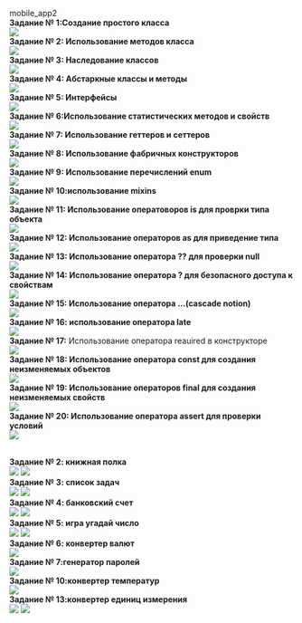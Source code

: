 mobile_app2
<br><strong>Задание № 1:Создание простого класса</strong></br>![](https://github.com/Derz65/mobile_app2/raw/main/screenshot/1.png)
<br><strong>Задание № 2: Использование методов класса</strong></br>![](https://github.com/Derz65/mobile_app2/raw/main/screenshot/2.png)
<br><strong>Задание № 3: Наследование классов</strong></br>![](https://github.com/Derz65/mobile_app2/raw/main/screenshot/3.png)
<br><strong>Задание № 4: Абстаркные классы и методы</strong></br>![](https://github.com/Derz65/mobile_app2/raw/main/screenshot/4.png)
<br><strong>Задание № 5: Интерфейсы</strong></br>![](https://github.com/Derz65/mobile_app2/raw/main/screenshot/5.png)
<br><strong>Задание № 6:Использование статистических методов и свойств </strong></br>![](https://github.com/Derz65/mobile_app2/raw/main/screenshot/6.png)
<br><strong>Задание № 7: Использование геттеров и сеттеров</strong></br>![](https://github.com/Derz65/mobile_app2/raw/main/screenshot/7.png)
<br><strong>Задание № 8: Использование фабричных конструкторов </strong></br>![](https://github.com/Derz65/mobile_app2/raw/main/screenshot/8.png)
<br><strong>Задание № 9: Использование перечислений enum</strong></br>![](https://github.com/Derz65/mobile_app2/raw/main/screenshot/9.png)
<br><strong>Задание № 10:использование mixins </strong></br>![](https://github.com/Derz65/mobile_app2/raw/main/screenshot/10.png)
<br><strong>Задание № 11: Использование оператоворов is для проврки типа объекта </strong></br>![](https://github.com/Derz65/mobile_app2/raw/main/screenshot/11.png)
<br><strong>Задание № 12: Использование операторов as для приведение типа</strong></br>![](https://github.com/Derz65/mobile_app2/raw/main/screenshot/12.png)
<br><strong>Задание № 13: Использование оператора ?? для проверки null</strong></br>![](https://github.com/Derz65/mobile_app2/raw/main/screenshot/13.png)
<br><strong>Задание № 14: Использование оператора ? для безопасного доступа к свойствам</strong></br>![](https://github.com/Derz65/mobile_app2/raw/main/screenshot/14.png)
<br><strong>Задание № 15: Использование оператора ...(cascade notion)</strong></br>![](https://github.com/Derz65/mobile_app2/raw/main/screenshot/15.png)
<br><strong>Задание № 16: использование оператора late</strong></br>![](https://github.com/Derz65/mobile_app2/raw/main/screenshot/16.png)
<br><strong>Задание № 17:</strong> Использование оператора reauired в конструкторе</br>![](https://github.com/Derz65/mobile_app2/raw/main/screenshot/17.png)
<br><strong>Задание № 18: Использование оператора const для создания неизменяемых объектов</strong></br>![](https://github.com/Derz65/mobile_app2/raw/main/screenshot/18.png)
<br><strong>Задание № 19: Использование операторов final для создания неизменяемых свойств</strong></br>![](https://github.com/Derz65/mobile_app2/raw/main/screenshot/19.png)
<br><strong>Задание № 20: Использование оператора assert для проверки условий</strong></br>![](https://github.com/Derz65/mobile_app2/raw/main/screenshot/20.png)

<br><strong>Задание № 2: книжная полка</strong></br><b>![](https://github.com/Derz65/mobile_app2/raw/main/screenshot/2.1.png)</b> <b>![](https://github.com/Derz65/mobile_app2/raw/main/screenshot/2.2.png)</b>
<br><strong>Задание № 3: список задач</strong></br>![](https://github.com/Derz65/mobile_app2/raw/main/screenshot/3.1.png) ![](https://github.com/Derz65/mobile_app2/raw/main/screenshot/3.2.png)
<br><strong>Задание № 4: банковский счет</strong></br>![](https://github.com/Derz65/mobile_app2/raw/main/screenshot/4.1.png) ![](https://github.com/Derz65/mobile_app2/raw/main/screenshot/4.2.png)
<br><strong>Задание № 5: игра угадай число</strong></br>![](https://github.com/Derz65/mobile_app2/raw/main/screenshot/5.1.png) ![](https://github.com/Derz65/mobile_app2/raw/main/screenshot/5.2.png)
<br><strong>Задание № 6: конвертер валют</strong></br>![](https://github.com/Derz65/mobile_app2/raw/main/screenshot/6.1.png)
<br><strong>Задание № 7:генератор паролей</strong></br>![](https://github.com/Derz65/mobile_app2/raw/main/screenshot/7.1.png)
<br><strong>Задание № 10:конвертер температур</strong></br>![](https://github.com/Derz65/mobile_app2/raw/main/screenshot/10.1.png) 
<br><strong>Задание № 13:конвертер единиц измерения</strong></br>![](https://github.com/Derz65/mobile_app2/raw/main/screenshot/13.1.png) ![](https://github.com/Derz65/mobile_app2/raw/main/screenshot/13.2.png)

